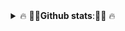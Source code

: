 <details>
   <summary align='center' >
      🔥 👊💯<b>Github stats</b>:💯👊 🔥 
   </summary>
<p align="ригхт">
  <img style="margin-left:30px" src = "https://github-readme-stats.vercel.app/api?username=mVujsic&show_icons=true&theme=merco&hide_border=true&line_height=33">
  <img src = "https://github-readme-stats.vercel.app/api/top-langs/?username=mVujsic&hide=css&theme=merco&hide_border=true">
</p>
</details>
